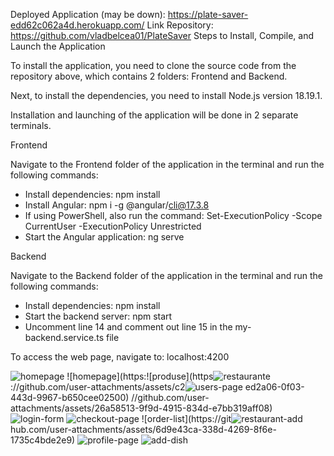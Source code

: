 Deployed Application (may be down): https://plate-saver-edd62c062a4d.herokuapp.com/
Link Repository: https://github.com/vladbelcea01/PlateSaver
Steps to Install, Compile, and Launch the Application

To install the application, you need to clone the source code from the repository above, which contains 2 folders: Frontend and Backend.

Next, to install the dependencies, you need to install Node.js version 18.19.1.

Installation and launching of the application will be done in 2 separate terminals.

Frontend

Navigate to the Frontend folder of the application in the terminal and run the following commands:
- Install dependencies: npm install
- Install Angular: npm i -g @angular/cli@17.3.8
- If using PowerShell, also run the command: Set-ExecutionPolicy -Scope CurrentUser -ExecutionPolicy Unrestricted
- Start the Angular application: ng serve
  
Backend

Navigate to the Backend folder of the application in the terminal and run the following commands:
- Install dependencies: npm install
- Start the backend server: npm start
- Uncomment line 14 and comment out line 15 in the my-backend.service.ts file

To access the web page, navigate to: localhost:4200

![homepage](https://github.com/user-attachments/assets/d42a869d-5563-4e8f-a62a-1c5684f8e2e4)
![homepage](https:![produse](https![restaurante](https://github.com/user-attachments/assets/1523c335-fb77-4d8a-869a-4a1eb26e5eca)
://github.com/user-attachments/assets/c2![users-page](https://github.com/user-attachments/assets/de2e175b-79b6-455a-9948-13f49467f4f9)
ed2a06-0f03-443d-9967-b650cee02500)
//github.com/user-attachments/assets/26a58513-9f9d-4915-834d-e7bb319aff08)
![login-form](https://github.com/user-attachments/assets/0dd7effd-7350-448d-a4b2-a9f890511f81)
![checkout-page](https://github.com/user-attachments/assets/a3f44459-cb89-4853-a647-c59acddc031b)
![order-list](https://git![restaurant-add](https://github.com/user-attachments/assets/e27da9cf-87bb-433a-8439-bc846c7403f7)
hub.com/user-attachments/assets/6d9e43ca-338d-4269-8f6e-1735c4bde2e9)
![profile-page](https://github.com/user-attachments/assets/d9759c6d-8fe4-4e85-8471-a6e49c6132c3)
![add-dish](https://github.com/user-attachments/assets/f6256277-d155-4cb0-a71f-caf877be5b3b)
